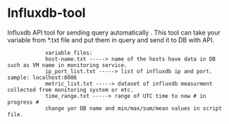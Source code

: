 # Influxdb-tool
Influxdb API tool for sending query automatically .
This tool can take your variable from *.txt file and put them in query and send it to DB with API.


                variable files:               
                host-name.txt -----> name of the hosts have data in DB such as VM name in monitoring service.
                ip_port_list.txt -----> list of influxdb ip and port. sample: localhost:8086
                metric_list.txt -----> dataset of influxdb measurment collected from monitoring system or etc.
                time_range.txt -----> range of UTC time to now # in progress #
                change yor DB name and min/max/sum/mean values in script file.
